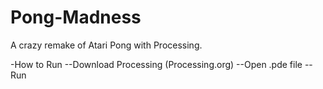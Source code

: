 Pong-Madness
============

A crazy remake of Atari Pong with Processing.

-How to Run
--Download Processing (Processing.org)
--Open .pde file
--Run
